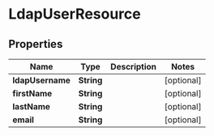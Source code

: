 
# LdapUserResource

## Properties
Name | Type | Description | Notes
------------ | ------------- | ------------- | -------------
**ldapUsername** | **String** |  |  [optional]
**firstName** | **String** |  |  [optional]
**lastName** | **String** |  |  [optional]
**email** | **String** |  |  [optional]



